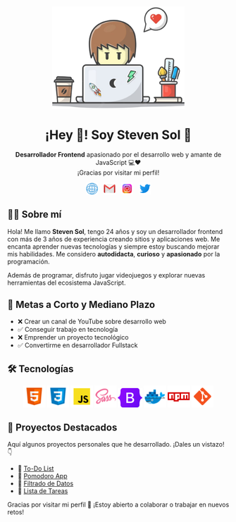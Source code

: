 <p align="center">
  <img src="https://github.com/steven55sol/steven55sol/blob/main/logo-person.png" width="300px" alt="Logo personal" />
</p>

<h1 align="center">¡Hey 👋! Soy Steven Sol 🐺</h1>

<p align="center">
  <strong>Desarrollador Frontend</strong> apasionado por el desarrollo web y amante de JavaScript 💻❤️ <br>
  ¡Gracias por visitar mi perfil!
</p>

<p align="center">
  <a href="#" target="_blank"><img src="https://github.com/steven55sol/steven55sol/blob/main/web.png" alt="Mi sitio web" width="28px" /></a>&nbsp;&nbsp;
  <a href="#" target="_blank"><img src="https://github.com/steven55sol/steven55sol/blob/main/gmail.png" alt="Email" width="28px" /></a>&nbsp;&nbsp;
  <a href="#" target="_blank"><img src="https://github.com/steven55sol/steven55sol/blob/main/instagram.png" alt="Instagram" width="28px" /></a>&nbsp;&nbsp;
  <a href="#" target="_blank"><img src="https://github.com/steven55sol/steven55sol/blob/main/twitter.png" alt="Twitter" width="28px" /></a>
</p>

## 👨‍💻 Sobre mí

Hola! Me llamo **Steven Sol**, tengo 24 años y soy un desarrollador frontend con más de 3 años de experiencia creando sitios y aplicaciones web. Me encanta aprender nuevas tecnologías y siempre estoy buscando mejorar mis habilidades. Me considero **autodidacta**, **curioso** y **apasionado** por la programación.

Además de programar, disfruto jugar videojuegos y explorar nuevas herramientas del ecosistema JavaScript.


## 🎯 Metas a Corto y Mediano Plazo

- ❌ Crear un canal de YouTube sobre desarrollo web  
- ✅ Conseguir trabajo en tecnología  
- ❌ Emprender un proyecto tecnológico  
- ✅ Convertirme en desarrollador Fullstack


## 🛠️ Tecnologías

<p align="center">
  <img src="https://github.com/steven55sol/steven55sol/blob/main/html.png" alt="HTML" width="50px" />
  <img src="https://github.com/steven55sol/steven55sol/blob/main/css3.png" alt="CSS" width="50px" />
  <img src="https://github.com/steven55sol/steven55sol/blob/main/javascript.png" alt="JavaScript" width="50px" />
  <img src="https://github.com/steven55sol/steven55sol/blob/main/sass.png" alt="Sass" width="50px" />
  <img src="https://github.com/steven55sol/steven55sol/blob/main/bootstrap.png" alt="Bootstrap" width="55px" />
  <img src="https://github.com/steven55sol/steven55sol/blob/main/docker.png" alt="Docker" width="50px" />
  <img src="https://github.com/steven55sol/steven55sol/blob/main/npm.png" alt="NPM" width="50px" />
  <img src="https://github.com/steven55sol/steven55sol/blob/main/git.png" alt="Git" width="50px" />
</p>

## 🚀 Proyectos Destacados

Aquí algunos proyectos personales que he desarrollado. ¡Dales un vistazo! 👇

- 🔗 [To-Do List](https://to-do-list-q92hcxl54-steven55sol.vercel.app/)
- 🔗 [Pomodoro App](https://pomodoro-js-mauve.vercel.app/)
- 🔗 [Filtrado de Datos](https://filterdata4.netlify.app/)
- 🔗 [Lista de Tareas](https://listask.netlify.app)


Gracias por visitar mi perfil 💙 ¡Estoy abierto a colaborar o trabajar en nuevos retos!
